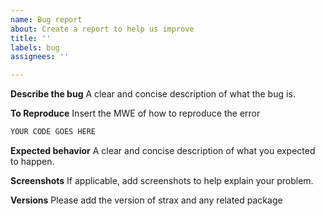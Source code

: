 ```yaml
---
name: Bug report
about: Create a report to help us improve
title: ''
labels: bug
assignees: ''

---
```


**Describe the bug**
A clear and concise description of what the bug is.

**To Reproduce**
Insert the MWE of how to reproduce the error
```python
YOUR CODE GOES HERE
```

**Expected behavior**
A clear and concise description of what you expected to happen.

**Screenshots**
If applicable, add screenshots to help explain your problem.

**Versions**
Please add the version of strax and any related package
